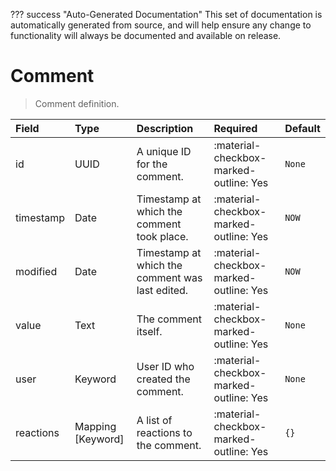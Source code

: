 ??? success "Auto-Generated Documentation"
    This set of documentation is automatically generated from source, and will help ensure any change to functionality will always be documented and available on release.

# Comment

> Comment definition.

| Field | Type | Description | Required | Default |
| :--- | :--- | :--- | :--- | :--- |
| id | UUID | A unique ID for the comment. | :material-checkbox-marked-outline: Yes | `None` |
| timestamp | Date | Timestamp at which the comment took place. | :material-checkbox-marked-outline: Yes | `NOW` |
| modified | Date | Timestamp at which the comment was last edited. | :material-checkbox-marked-outline: Yes | `NOW` |
| value | Text | The comment itself. | :material-checkbox-marked-outline: Yes | `None` |
| user | Keyword | User ID who created the comment. | :material-checkbox-marked-outline: Yes | `None` |
| reactions | Mapping [Keyword] | A list of reactions to the comment. | :material-checkbox-marked-outline: Yes | `{}` |
